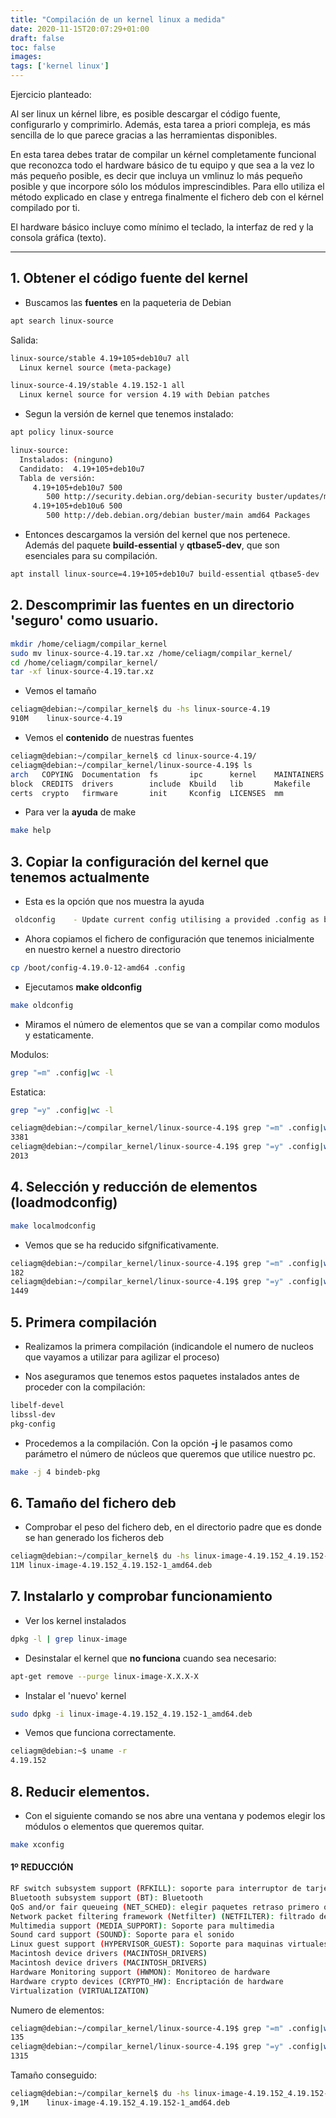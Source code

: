 ```yaml
---
title: "Compilación de un kernel linux a medida"
date: 2020-11-15T20:07:29+01:00
draft: false
toc: false
images:
tags: ['kernel linux']
---
```



Ejercicio planteado:

Al ser linux un kérnel libre, es posible descargar el código fuente, configurarlo y comprimirlo. Además, esta tarea a priori compleja, es más sencilla de lo que parece gracias a las herramientas disponibles.

En esta tarea debes tratar de compilar un kérnel completamente funcional que reconozca todo el hardware básico de tu equipo y que sea a la vez lo más pequeño posible, es decir que incluya un vmlinuz lo más pequeño posible y que incorpore sólo los módulos imprescindibles. Para ello utiliza el método explicado en clase y entrega finalmente el fichero deb con el kérnel compilado por ti.

El hardware básico incluye como mínimo el teclado, la interfaz de red y la consola gráfica (texto).

______________________________________________________________________________________

## 1. Obtener el código fuente del kernel

* Buscamos las **fuentes** en la paqueteria de Debian

```sh
apt search linux-source
```

Salida:

```sh
linux-source/stable 4.19+105+deb10u7 all
  Linux kernel source (meta-package)

linux-source-4.19/stable 4.19.152-1 all
  Linux kernel source for version 4.19 with Debian patches

```
* Segun la versión de kernel que tenemos instalado:

```sh
apt policy linux-source
```
```sh
linux-source:
  Instalados: (ninguno)
  Candidato:  4.19+105+deb10u7
  Tabla de versión:
     4.19+105+deb10u7 500
        500 http://security.debian.org/debian-security buster/updates/main amd64 Packages
     4.19+105+deb10u6 500
        500 http://deb.debian.org/debian buster/main amd64 Packages
```

* Entonces descargamos la versión del kernel que nos pertenece. Además del paquete **build-essential** y **qtbase5-dev**, que son esenciales para su compilación.

```sh
apt install linux-source=4.19+105+deb10u7 build-essential qtbase5-dev
```

## 2. Descomprimir las fuentes en un directorio 'seguro' como usuario.

```sh
mkdir /home/celiagm/compilar_kernel
sudo mv linux-source-4.19.tar.xz /home/celiagm/compilar_kernel/
cd /home/celiagm/compilar_kernel/
tar -xf linux-source-4.19.tar.xz 
```

* Vemos el tamaño

```sh
celiagm@debian:~/compilar_kernel$ du -hs linux-source-4.19
910M	linux-source-4.19

```
* Vemos el **contenido** de nuestras fuentes

```sh
celiagm@debian:~/compilar_kernel$ cd linux-source-4.19/
celiagm@debian:~/compilar_kernel/linux-source-4.19$ ls
arch   COPYING  Documentation  fs       ipc      kernel    MAINTAINERS  net      scripts   tools
block  CREDITS  drivers        include  Kbuild   lib       Makefile     README   security  usr
certs  crypto   firmware       init     Kconfig  LICENSES  mm           samples  sound     virt
```

* Para ver la **ayuda** de make

```sh
make help
```


## 3. Copiar la configuración del kernel que tenemos actualmente

* Esta es la opción que nos muestra la ayuda

```sh
 oldconfig	  - Update current config utilising a provided .config as base
```

* Ahora copiamos el fichero de configuración que tenemos inicialmente en nuestro kernel a nuestro directorio

```sh 
cp /boot/config-4.19.0-12-amd64 .config
```

* Ejecutamos **make oldconfig**

```sh
make oldconfig
```

* Miramos el número de elementos que se van a compilar como modulos y estaticamente.

Modulos:

```sh
grep "=m" .config|wc -l
```

Estatica:

```sh
grep "=y" .config|wc -l
```

```sh
celiagm@debian:~/compilar_kernel/linux-source-4.19$ grep "=m" .config|wc -l
3381
celiagm@debian:~/compilar_kernel/linux-source-4.19$ grep "=y" .config|wc -l
2013
```

## 4. Selección y reducción de elementos (loadmodconfig)

```sh
make localmodconfig
```
* Vemos que se ha reducido sifgnificativamente.

```sh
celiagm@debian:~/compilar_kernel/linux-source-4.19$ grep "=m" .config|wc -l
182
celiagm@debian:~/compilar_kernel/linux-source-4.19$ grep "=y" .config|wc -l
1449
```

## 5. Primera compilación

* Realizamos la primera compilación (indicandole el numero de nucleos que vayamos a utilizar para agilizar el proceso)

* Nos aseguramos que tenemos estos paquetes instalados antes de proceder con la compilación:

```sh
libelf-devel
libssl-dev
pkg-config
```
* Procedemos a la compilación. Con la opción **-j** le pasamos como parámetro el número de núcleos que queremos que utilice nuestro pc.

```sh
make -j 4 bindeb-pkg
```

## 6. Tamaño del fichero deb 

* Comprobar el peso del fichero deb, en el directorio padre que es donde se han generado los ficheros deb

```sh
celiagm@debian:~/compilar_kernel$ du -hs linux-image-4.19.152_4.19.152-1_amd64.deb 
11M	linux-image-4.19.152_4.19.152-1_amd64.deb

```

## 7. Instalarlo y comprobar funcionamiento

* Ver los kernel instalados

```sh
dpkg -l | grep linux-image
```

* Desinstalar el kernel que **no funciona** cuando sea necesario:

```sh
apt-get remove --purge linux-image-X.X.X-X
```
* Instalar el 'nuevo' kernel

```sh
sudo dpkg -i linux-image-4.19.152_4.19.152-1_amd64.deb 
```
* Vemos que funciona correctamente.

```sh
celiagm@debian:~$ uname -r
4.19.152

```

## 8. Reducir elementos. 

* Con el siguiente comando se nos abre una ventana y podemos elegir los módulos o elementos que queremos quitar.

```sh
make xconfig
```

#### 1º REDUCCIÓN

```sh
RF switch subsystem support (RFKILL): soporte para interruptor de tarjetas wifi y bluetooh
Bluetooth subsystem support (BT): Bluetooth
QoS and/or fair queueing (NET_SCHED): elegir paquetes retraso primero o en cola
Network packet filtering framework (Netfilter) (NETFILTER): filtrado de paquetes, cortafuegos
Multimedia support (MEDIA_SUPPORT): Soporte para multimedia
Sound card support (SOUND): Soporte para el sonido
Linux guest support (HYPERVISOR_GUEST): Soporte para maquinas virtuales
Macintosh device drivers (MACINTOSH_DRIVERS)
Macintosh device drivers (MACINTOSH_DRIVERS)
Hardware Monitoring support (HWMON): Monitoreo de hardware
Hardware crypto devices (CRYPTO_HW): Encriptación de hardware
Virtualization (VIRTUALIZATION)

```
Numero de elementos:
```sh
celiagm@debian:~/compilar_kernel/linux-source-4.19$ grep "=m" .config|wc -l
135
celiagm@debian:~/compilar_kernel/linux-source-4.19$ grep "=y" .config|wc -l
1315
```

Tamaño conseguido:
```sh
celiagm@debian:~/compilar_kernel$ du -hs linux-image-4.19.152_4.19.152-1_amd64.deb 
9,1M	linux-image-4.19.152_4.19.152-1_amd64.deb

```


